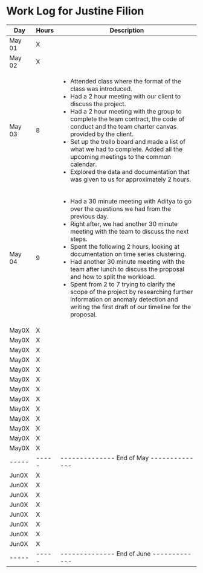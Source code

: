 # Work Log for Justine Filion

| Day   | Hours | Description                              |
|-------|-------|------------------------------------------|
| May 01 | X     |                                          |
| May 02 | X     |                                          |
| May 03 | 8     | <ul><li>Attended class where the format of the class was introduced.</li><li>Had a 2 hour meeting with our client to discuss the project.</li><li>Had a 2 hour meeting with the group to complete the team contract, the code of conduct and the team charter canvas provided by the client.</li><li>Set up the trello board and made a list of what we had to complete. Added all the upcoming meetings to the common calendar.</li><li>Explored the data and documentation that was given to us for approximately 2 hours.</li></ul>                                 |
| May 04 | 9    |  <ul><li> Had a 30 minute meeting with Aditya to go over the questions we had from the previous day.</li><li>Right after, we had another 30 minute meeting with the team to discuss the next steps.</li><li> Spent the following 2 hours, looking at documentation on time series clustering.</li><li> Had another 30 minute meeting with the team after lunch to discuss the proposal and how to split the workload.</li><li>Spent from 2 to 7 trying to clarify the scope of the project by researching further information on anomaly detection and writing the first draft of our timeline for the proposal.</li>                                        |
| May0X | X     |                                          |
| May0X | X     |                                          |
| May0X | X     |                                          |
| May0X | X     |                                          |
| May0X | X     |                                          |
| May0X | X     |                                          |
| May0X | X     |                                          |
| May0X | X     |                                          |
| May0X | X     |                                          |
| May0X | X     |                                          |
| May0X | X     |                                          |
| May0X | X     |                                          |
| May0X | X     |                                          |
| ----- | ----- | -------------- End of May -------------- |
| Jun0X | X     |                                          |
| Jun0X | X     |                                          |
| Jun0X | X     |                                          |
| Jun0X | X     |                                          |
| Jun0X | X     |                                          |
| Jun0X | X     |                                          |
| Jun0X | X     |                                          |
| Jun0X | X     |                                          |
| ----- | ----- | -------------- End of June ------------- |

